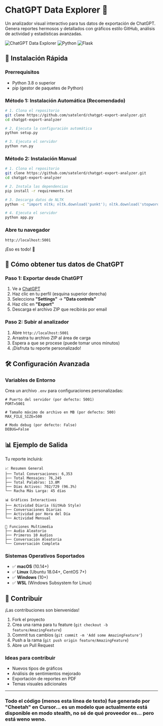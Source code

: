 # ChatGPT Data Explorer 🚀

Un analizador visual interactivo para tus datos de exportación de ChatGPT. Genera reportes hermosos y detallados con gráficos estilo GitHub, análisis de actividad y estadísticas avanzadas.

![ChatGPT Data Explorer](https://img.shields.io/badge/ChatGPT-Data%20Explorer-purple?style=for-the-badge&logo=openai)
![Python](https://img.shields.io/badge/Python-3.8+-blue?style=for-the-badge&logo=python)
![Flask](https://img.shields.io/badge/Flask-2.0+-green?style=for-the-badge&logo=flask)


## 🚀 Instalación Rápida

### Prerrequisitos
- Python 3.8 o superior
- pip (gestor de paquetes de Python)

### Método 1: Instalación Automática (Recomendado)

```bash
# 1. Clona el repositorio
git clone https://github.com/satelerd/chatgpt-export-analyzer.git
cd chatgpt-export-analyzer

# 2. Ejecuta la configuración automática
python setup.py

# 3. Ejecuta el servidor
python run.py
```

### Método 2: Instalación Manual

```bash
# 1. Clona el repositorio
git clone https://github.com/satelerd/chatgpt-export-analyzer.git
cd chatgpt-export-analyzer

# 2. Instala las dependencias
pip install -r requirements.txt

# 3. Descarga datos de NLTK
python -c "import nltk; nltk.download('punkt'); nltk.download('stopwords')"

# 4. Ejecuta el servidor
python app.py
```

### Abre tu navegador
```
http://localhost:5001
```

¡Eso es todo! 🎉

## 📁 Cómo obtener tus datos de ChatGPT

### Paso 1: Exportar desde ChatGPT
1. Ve a [ChatGPT](https://chat.openai.com)
2. Haz clic en tu perfil (esquina superior derecha)
3. Selecciona **"Settings"** → **"Data controls"**
4. Haz clic en **"Export"**
5. Descarga el archivo ZIP que recibirás por email

### Paso 2: Subir al analizador
1. Abre `http://localhost:5001`
2. Arrastra tu archivo ZIP al área de carga
3. Espera a que se procese (puede tomar unos minutos)
4. ¡Disfruta tu reporte personalizado!

## 🛠️ Configuración Avanzada

### Variables de Entorno
Crea un archivo `.env` para configuraciones personalizadas:

```env
# Puerto del servidor (por defecto: 5001)
PORT=5001

# Tamaño máximo de archivo en MB (por defecto: 500)
MAX_FILE_SIZE=500

# Modo debug (por defecto: False)
DEBUG=False
```

## 📊 Ejemplo de Salida

Tu reporte incluirá:

```
📈 Resumen General
├── Total Conversaciones: 6,353
├── Total Mensajes: 76,245
├── Total Palabras: 13.8M
├── Días Activos: 702/729 (96.3%)
└── Racha Más Larga: 45 días

📊 Gráficos Interactivos
├── Actividad Diaria (GitHub Style)
├── Conversaciones Diarias
├── Actividad por Hora del Día
└── Actividad Mensual

🎵 Funciones Multimedia
├── Audio Aleatorio
├── Primeros 10 Audios
├── Conversación Aleatoria
└── Conversación Completa
```

### Sistemas Operativos Soportados
- ✅ **macOS** (10.14+)
- ✅ **Linux** (Ubuntu 18.04+, CentOS 7+)
- ✅ **Windows** (10+)
- ✅ **WSL** (Windows Subsystem for Linux)

## 🤝 Contribuir

¡Las contribuciones son bienvenidas! 

1. Fork el proyecto
2. Crea una rama para tu feature (`git checkout -b feature/AmazingFeature`)
3. Commit tus cambios (`git commit -m 'Add some AmazingFeature'`)
4. Push a la rama (`git push origin feature/AmazingFeature`)
5. Abre un Pull Request

### Ideas para contribuir
- Nuevos tipos de gráficos
- Análisis de sentimientos mejorado
- Exportación de reportes en PDF
- Temas visuales adicionales


---


### Todo el código (menos esta línea de texto) fue generado por "Cheetah" en Cursor... es un modelo que actualmente está disponible en modo stealth, no sé de qué proveedor es... pero está weno weno.